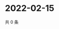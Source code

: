 # 2022-02-15

共 0 条

<!-- BEGIN WEIBO -->
<!-- 最后更新时间 Tue Feb 15 2022 19:13:17 GMT+0800 (China Standard Time) -->

<!-- END WEIBO -->
